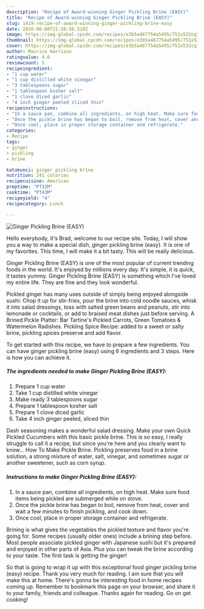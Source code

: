 ```yaml
---
description: "Recipe of Award-winning Ginger Pickling Brine (EASY)"
title: "Recipe of Award-winning Ginger Pickling Brine (EASY)"
slug: 1419-recipe-of-award-winning-ginger-pickling-brine-easy
date: 2020-06-08T21:58:56.518Z
image: https://img-global.cpcdn.com/recipes/e3b5a467754a5495/751x532cq70/ginger-pickling-brine-easy-recipe-main-photo.jpg
thumbnail: https://img-global.cpcdn.com/recipes/e3b5a467754a5495/751x532cq70/ginger-pickling-brine-easy-recipe-main-photo.jpg
cover: https://img-global.cpcdn.com/recipes/e3b5a467754a5495/751x532cq70/ginger-pickling-brine-easy-recipe-main-photo.jpg
author: Maurice Harrison
ratingvalue: 4.6
reviewcount: 5
recipeingredient:
- "1 cup water"
- "1 cup distilled white vinegar"
- "3 tablespoons sugar"
- "1 tablespoon kosher salt"
- "1 clove diced garlic"
- "4 inch ginger peeled sliced thin"
recipeinstructions:
- "In a sauce pan, combine all ingredients, on high heat. Make sure food items being pickled are submerged while on stove."
- "Once the pickle brine has began to boil, remove from heat, cover and wait a few minutes to finish pickling, and cook down."
- "Once cool, place in proper storage container and refrigerate."
categories:
- Recipe
tags:
- ginger
- pickling
- brine

katakunci: ginger pickling brine 
nutrition: 241 calories
recipecuisine: American
preptime: "PT32M"
cooktime: "PT43M"
recipeyield: "4"
recipecategory: Lunch

---
```



![Ginger Pickling Brine (EASY)](https://img-global.cpcdn.com/recipes/e3b5a467754a5495/751x532cq70/ginger-pickling-brine-easy-recipe-main-photo.jpg)

Hello everybody, it's Brad, welcome to our recipe site. Today, I will show you a way to make a special dish, ginger pickling brine (easy). It is one of my favorites. This time, I will make it a bit tasty. This will be really delicious.

Ginger Pickling Brine (EASY) is one of the most popular of current trending foods in the world. It's enjoyed by millions every day. It's simple, it is quick, it tastes yummy. Ginger Pickling Brine (EASY) is something which I've loved my entire life. They are fine and they look wonderful.

Pickled ginger has many uses outside of simply being enjoyed alongside sushi: Chop it up for stir-fries, pour the brine into cold noodle sauces, whisk it into salad dressings, toss with salted green beans and peanuts, stir into lemonade or cocktails, or add to braised meat dishes just before serving. A Brined Pickle Platter: Bar Tartine&#39;s Pickled Carrots, Green Tomatoes &amp; Watermelon Radishes. Pickling Spice Recipe: added to a sweet or salty brine, pickling spices preserve and add flavor.


To get started with this recipe, we have to prepare a few ingredients. You can have ginger pickling brine (easy) using 6 ingredients and 3 steps. Here is how you can achieve it.

<!--inarticleads1-->

##### The ingredients needed to make Ginger Pickling Brine (EASY):

1. Prepare 1 cup water
1. Take 1 cup distilled white vinegar
1. Make ready 3 tablespoons sugar
1. Prepare 1 tablespoon kosher salt
1. Prepare 1 clove diced garlic
1. Take 4 inch ginger peeled, sliced thin


Dash seasoning makes a wonderful salad dressing. Make your own Quick Pickled Cucumbers with this basic pickle brine. This is so easy, I really struggle to call it a recipe, but since you&#39;re here and you clearly want to know… How To Make Pickle Brine. Pickling preserves food in a brine solution, a strong mixture of water, salt, vinegar, and sometimes sugar or another sweetener, such as corn syrup. 

<!--inarticleads2-->

##### Instructions to make Ginger Pickling Brine (EASY):

1. In a sauce pan, combine all ingredients, on high heat. Make sure food items being pickled are submerged while on stove.
1. Once the pickle brine has began to boil, remove from heat, cover and wait a few minutes to finish pickling, and cook down.
1. Once cool, place in proper storage container and refrigerate.


Brining is what gives the vegetables the pickled texture and flavor you&#39;re going for. Some recipes (usually older ones) include a brining step before. Most people associate pickled ginger with Japanese sushi but it&#39;s prepared and enjoyed in other parts of Asia. Plus you can tweak the brine according to your taste. The first task is getting the ginger! 

So that is going to wrap it up with this exceptional food ginger pickling brine (easy) recipe. Thank you very much for reading. I am sure that you will make this at home. There's gonna be interesting food in home recipes coming up. Remember to bookmark this page on your browser, and share it to your family, friends and colleague. Thanks again for reading. Go on get cooking!
